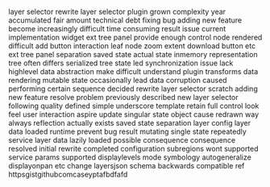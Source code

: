 layer selector rewrite layer selector plugin grown complexity year accumulated fair amount technical debt fixing bug adding new feature become increasingly difficult time consuming result issue current implementation widget ext tree panel provide enough control node rendered difficult add button interaction leaf node zoom extent download button etc ext tree panel separation saved state actual state inmemory representation tree often differs serialized tree state led synchronization issue lack highlevel data abstraction make difficult understand plugin transforms data rendering mutable state occasionally lead data corruption caused performing certain sequence decided rewrite layer selector scratch adding new feature resolve problem previously described new layer selector following quality defined simple underscore template retain full control look feel user interaction aspire update singular state object cause redrawn way always reflection actually exists saved state separation layer config layer data loaded runtime prevent bug result mutating single state repeatedly service layer data lazily loaded possible consequence consequence resolved initial rewrite completed configuration subregions wont supported service params supported displaylevels mode symbology autogeneralize displayonpan etc change layersjson schema backwards compatible ref httpsgistgithubcomcaseyptafbdfafd